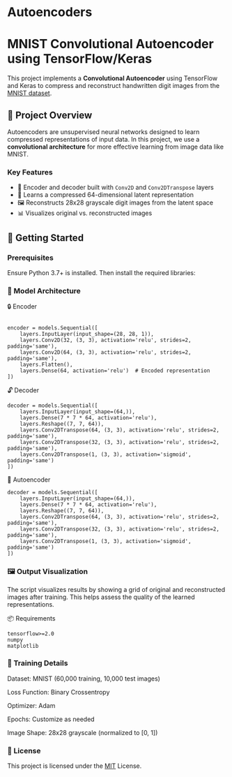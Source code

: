 # Autoencoders

# MNIST Convolutional Autoencoder using TensorFlow/Keras

This project implements a **Convolutional Autoencoder** using TensorFlow and Keras to compress and reconstruct handwritten digit images from the [MNIST dataset](https://en.wikipedia.org/wiki/MNIST_database).

## 🧠 Project Overview

Autoencoders are unsupervised neural networks designed to learn compressed representations of input data. In this project, we use a **convolutional architecture** for more effective learning from image data like MNIST.

### Key Features
- 🧱 Encoder and decoder built with `Conv2D` and `Conv2DTranspose` layers
- 🧠 Learns a compressed 64-dimensional latent representation
- 🖼 Reconstructs 28x28 grayscale digit images from the latent space
- 📊 Visualizes original vs. reconstructed images

## 🚀 Getting Started

### Prerequisites

Ensure Python 3.7+ is installed. Then install the required libraries:

### 🧱 Model Architecture

🔒 Encoder

```

encoder = models.Sequential([
    layers.InputLayer(input_shape=(28, 28, 1)),
    layers.Conv2D(32, (3, 3), activation='relu', strides=2, padding='same'),
    layers.Conv2D(64, (3, 3), activation='relu', strides=2, padding='same'),
    layers.Flatten(),
    layers.Dense(64, activation='relu')  # Encoded representation
])

```

🔓 Decoder

```
decoder = models.Sequential([
    layers.InputLayer(input_shape=(64,)),
    layers.Dense(7 * 7 * 64, activation='relu'),
    layers.Reshape((7, 7, 64)),
    layers.Conv2DTranspose(64, (3, 3), activation='relu', strides=2, padding='same'),
    layers.Conv2DTranspose(32, (3, 3), activation='relu', strides=2, padding='same'),
    layers.Conv2DTranspose(1, (3, 3), activation='sigmoid', padding='same')
])

```

🔁 Autoencoder

```
decoder = models.Sequential([
    layers.InputLayer(input_shape=(64,)),
    layers.Dense(7 * 7 * 64, activation='relu'),
    layers.Reshape((7, 7, 64)),
    layers.Conv2DTranspose(64, (3, 3), activation='relu', strides=2, padding='same'),
    layers.Conv2DTranspose(32, (3, 3), activation='relu', strides=2, padding='same'),
    layers.Conv2DTranspose(1, (3, 3), activation='sigmoid', padding='same')
])

```
### 🖼 Output Visualization
The script visualizes results by showing a grid of original and reconstructed images after training. This helps assess the quality of the learned representations.

📦 Requirements

```
tensorflow>=2.0
numpy
matplotlib
```

### 🧪 Training Details
Dataset: MNIST (60,000 training, 10,000 test images)

Loss Function: Binary Crossentropy

Optimizer: Adam

Epochs: Customize as needed

Image Shape: 28x28 grayscale (normalized to [0, 1])

### 📜 License
This project is licensed under the [MIT](https://opensource.org/license/MIT) License.
